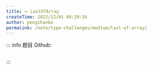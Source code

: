 ```yaml
---
title: ➖ LastOfArray
createTime: 2022/12/01 04:29:16
author: pengzhanbo
permalink: /note/type-challenges/medium/last-of-array/
---
```


::: info 题目
Github: []()

```ts
```
:::

